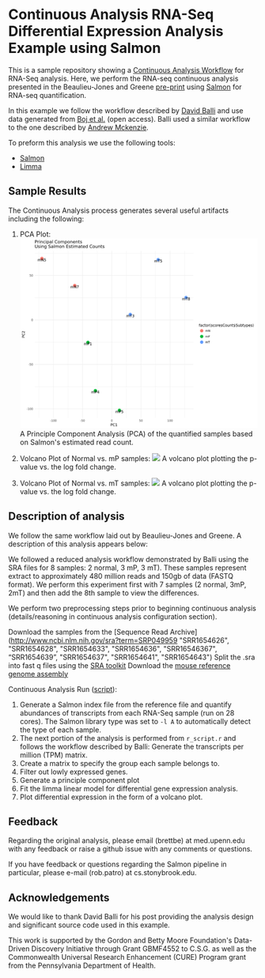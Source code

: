 # Continuous Analysis RNA-Seq Differential Expression Analysis Example using Salmon

This is a sample repository showing a [Continuous Analysis Workflow](https://github.com/greenelab/continuous_analysis) for RNA-Seq analysis. Here, we perform the RNA-seq continuous analysis presented in the Beaulieu-Jones and Greene [pre-print](http://biorxiv.org/content/early/2016/06/01/056473) using [Salmon](http://combine-lab.github.io/salmon) for RNA-seq quantification.

In this example we follow the workflow described by [David Balli](https://benchtobioinformatics.wordpress.com/2015/07/10/using-kallisto-for-gene-expression-analysis-of-published-rnaseq-data/) and use data generated from [Boj et al.](http://www.cell.com/cell/abstract/S0092-8674(14)01592-X) (open access). Balli used a similar workflow to the one described by [Andrew Mckenzie](https://andrewtmckenzie.com/2015/05/12/how-to-run-kallisto-on-ncbi-sra-rna-seq-data-for-differential-expression-using-the-mac-terminal/).

To preform this analysis we use the following tools:

* [Salmon](https://combine-lab.github.io/salmon/) 
* [Limma](https://www.bioconductor.org/packages/devel/bioc/vignettes/limma/inst/doc/usersguide.pdf)

## Sample Results

The Continuous Analysis process generates several useful artifacts including the following:

1. PCA Plot:
![](https://raw.githubusercontent.com/combine-lab/continuous_analysis_rnaseq/master/results/PCA.png)
A Principle Component Analysis (PCA) of the quantified samples based on Salmon's estimated read count.

2. Volcano Plot of Normal vs. mP samples:
![](https://raw.githubusercontent.com/greenelab/continuous_analysis_rnaseq/master/results/res_mNvsmP.png)
A volcano plot plotting the p-value vs. the log fold change.

3. Volcano Plot of Normal vs. mT samples:
![](https://raw.githubusercontent.com/greenelab/continuous_analysis_rnaseq/master/results/res_mTvsmN.png)
A volcano plot plotting the p-value vs. the log fold change.

## Description of analysis
We follow the same workflow laid out by Beaulieu-Jones and Greene.  A description of this analysis appears below:

We followed a reduced analysis workflow demonstrated by Balli using the SRA files for 8 samples: 2 normal, 3 mP, 3 mT). These samples represent extract to approximately 480 million reads and 150gb of data (FASTQ format). We perform this experiment first with 7 samples (2 normal, 3mP, 2mT) and then add the 8th sample to view the differences.

We perform two preprocessing steps prior to beginning continuous analysis (details/reasoning in continuous analysis configuration section).

Download the samples from the [Sequence Read Archive](http://www.ncbi.nlm.nih.gov/sra?term=SRP049959 "SRR1654626", "SRR1654628", "SRR1654633", "SRR1654636", "SRR16546367", “SRR1654639”, "SRR1654637", "SRR1654641", "SRR1654643")
Split the .sra into fast q files using the [SRA toolkit](http://www.ncbi.nlm.nih.gov/Traces/sra/sra.cgi?view=toolkit_doc)
Download the [mouse reference genome assembly](http://hgdownload.soe.ucsc.edu/goldenPath/mm10/bigZips/refMrna.fa.gz) 

Continuous Analysis Run ([script](https://github.com/combine-lab/continuous_analysis_rnaseq/blob/master/.drone.yml)):

1. Generate a Salmon index file from the reference file and quantify abundances of transcripts from each RNA-Seq sample (run on 28 cores).  The Salmon library type was set to `-l A` to automatically detect the type of each sample.
2. The next portion of the analysis is performed from `r_script.r` and follows the workflow described by Balli: Generate the transcripts per million (TPM) matrix.
3. Create a matrix to specify the group each sample belongs to.
4. Filter out lowly expressed genes.
5. Generate a principle component plot
6. Fit the limma linear model for differential gene expression analysis.
7. Plot differential expression in the form of a volcano plot.


## Feedback

Regarding the original analysis, please email (brettbe) at med.upenn.edu with any feedback or raise a github issue with any comments or questions.

If you have feedback or questions regarding the Salmon pipeline in particular, please e-mail (rob.patro) at cs.stonybrook.edu.

## Acknowledgements

We would like to thank David Balli for his post providing the analysis design and significant source code used in this example.

This work is supported by the Gordon and Betty Moore Foundation's Data-Driven Discovery Initiative through Grant GBMF4552 to C.S.G. as well as the Commonwealth Universal Research Enhancement (CURE) Program grant from the Pennsylvania Department of Health.
